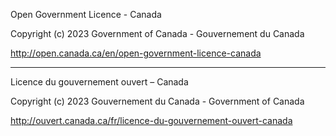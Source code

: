 Open Government Licence - Canada

Copyright (c) 2023 Government of Canada - Gouvernement du Canada

http://open.canada.ca/en/open-government-licence-canada

______________________________________________________________________

Licence du gouvernement ouvert – Canada

Copyright (c) 2023 Gouvernement du Canada - Government of Canada

http://ouvert.canada.ca/fr/licence-du-gouvernement-ouvert-canada
